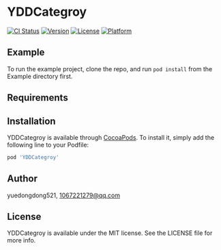 # YDDCategroy

[![CI Status](https://img.shields.io/travis/yuedongdong521/YDDCategroy.svg?style=flat)](https://travis-ci.org/yuedongdong521/YDDCategroy)
[![Version](https://img.shields.io/cocoapods/v/YDDCategroy.svg?style=flat)](https://cocoapods.org/pods/YDDCategroy)
[![License](https://img.shields.io/cocoapods/l/YDDCategroy.svg?style=flat)](https://cocoapods.org/pods/YDDCategroy)
[![Platform](https://img.shields.io/cocoapods/p/YDDCategroy.svg?style=flat)](https://cocoapods.org/pods/YDDCategroy)

## Example

To run the example project, clone the repo, and run `pod install` from the Example directory first.

## Requirements

## Installation

YDDCategroy is available through [CocoaPods](https://cocoapods.org). To install
it, simply add the following line to your Podfile:

```ruby
pod 'YDDCategroy'
```

## Author

yuedongdong521, 1067221279@qq.com

## License

YDDCategroy is available under the MIT license. See the LICENSE file for more info.
